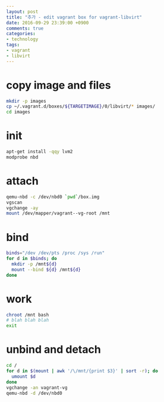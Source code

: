 ```yaml
---
layout: post
title: "추가 - edit vagrant box for vagrant-libvirt"
date: 2016-09-29 23:39:00 +0900
comments: true
categories:
- technology
tags:  
- vagrant
- libvirt
---
```


# copy image and files
``` bash
mkdir -p images
cp ~/.vagrant.d/boxes/${TARGETIMAGE}/0/libvirt/* images/
cd images
```

# init
``` bash
apt-get install -qqy lvm2
modprobe nbd
```

# attach
``` bash
qemu-nbd -c /dev/nbd0 `pwd`/box.img
vgscan
vgchange -ay
mount /dev/mapper/vagrant--vg-root /mnt
```

# bind
``` bash
binds="/dev /dev/pts /proc /sys /run"
for d in $binds; do
  mkdir -p /mnt${d}
  mount --bind ${d} /mnt${d}
done
```

# work
``` bash
chroot /mnt bash
# blah blah blah
exit
```

# unbind and detach
``` bash
cd /
for d in $(mount | awk '/\/mnt/{print $3}' | sort -r); do
  umount $d
done
vgchange -an vagrant-vg
qemu-nbd -d /dev/nbd0
```